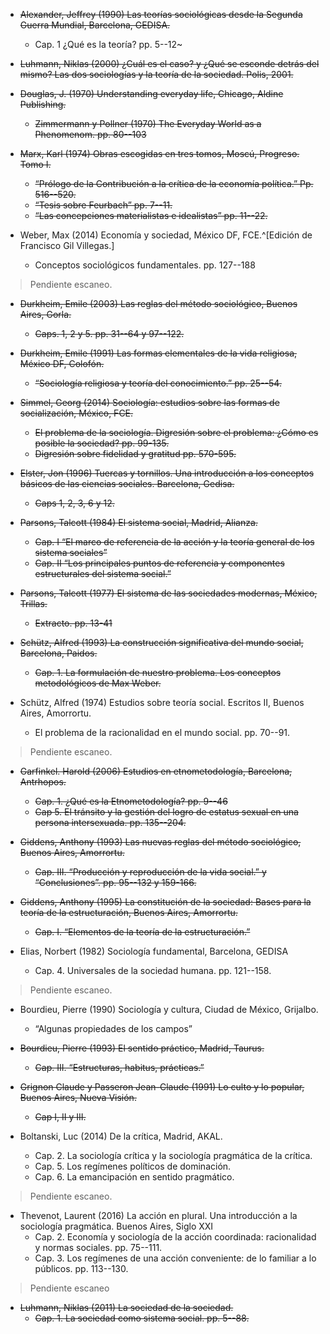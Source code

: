 - ~~Alexander, Jeffrey (1990) Las teorías sociológicas desde la Segunda Guerra Mundial, Barcelona, GEDISA.~~
  - Cap. 1 ¿Qué es la teoría? pp. 5--12~


- ~~Luhmann, Niklas (2000) ¿Cuál es el caso? y ¿Qué se esconde detrás del mismo? Las dos sociologías y la teoría de la sociedad. Polis, 2001.~~
- ~~Douglas, J. (1970) Understanding everyday life, Chicago, Aldine Publishing.~~
  - ~~Zimmermann y Pollner (1970) The Everyday World as a Phenomenom. pp. 80--103~~
- ~~Marx, Karl (1974) Obras escogidas en tres tomos, Moscú, Progreso. Tomo I.~~ 
  - ~~“Prólogo de la Contribución a la crítica de la economía política.” Pp. 516--520.~~
  - ~~“Tesis sobre Feurbach” pp. 7--11.~~
  - ~~“Las concepciones materialistas e idealistas” pp. 11--22.~~
- Weber, Max (2014) Economía y sociedad, México DF, FCE.^[Edición de Francisco Gil Villegas.] 
  - Conceptos sociológicos fundamentales. pp. 127--188

> Pendiente escaneo. 

- ~~Durkheim, Emile (2003) Las reglas del método sociológico, Buenos Aires, Gorla.~~ 
  - ~~Caps. 1, 2 y 5. pp. 31--64 y 97--122.~~
- ~~Durkheim, Emile (1991) Las formas elementales de la vida religiosa, México DF, Colofón.~~ 
  - ~~“Sociología religiosa y teoría del conocimiento.” pp. 25--54.~~
- ~~Simmel, Georg (2014) Sociología: estudios sobre las formas de socialización, México, FCE.~~ 
  - ~~El problema de la sociología. Digresión sobre el problema: ¿Cómo es posible la sociedad? pp. 99-135.~~ 
  - ~~Digresión sobre fidelidad y gratitud pp. 570-595.~~ 

- ~~Elster, Jon (1996) Tuercas y tornillos. Una introducción a los conceptos básicos de las ciencias sociales. Barcelona, Gedisa.~~ 
  - ~~Caps 1, 2, 3, 6 y 12.~~
  
- ~~Parsons, Talcott (1984) El sistema social, Madrid, Alianza.~~
  - ~~Cap. I “El marco de referencia de la acción y la teoría general de los sistema sociales”~~
  - ~~Cap. II “Los principales puntos de referencia y componentes estructurales del sistema social.”~~
- ~~Parsons, Talcott (1977) El sistema de las sociedades modernas, México, Trillas.~~
  - ~~Extracto. pp. 13-41~~
- ~~Schütz, Alfred (1993) La construcción significativa del mundo social, Barcelona, Paidos.~~
  - ~~Cap. 1. La formulación de nuestro problema. Los conceptos metodológicos de Max Weber.~~

- Schütz, Alfred (1974) Estudios sobre teoría social. Escritos II, Buenos Aires, Amorrortu.
  - El problema de la racionalidad en el mundo social. pp. 70--91. 

> Pendiente escaneo. 

- ~~Garfinkel. Harold (2006) Estudios en etnometodología, Barcelona, Antrhopos.~~
  - ~~Cap. 1. ¿Qué es la Etnometodología? pp. 9--46~~
  - ~~Cap 5. El tránsito y la gestión del logro de estatus sexual en una persona intersexuada. pp. 135--204.~~
- ~~Giddens, Anthony (1993) Las nuevas reglas del método sociológico, Buenos Aires, Amorrortu.~~
  - ~~Cap. III. “Producción y reproducción de la vida social.” y “Conclusiones”. pp. 95--132 y 159-166.~~
- ~~Giddens, Anthony (1995) La constitución de la sociedad: Bases para la teoría de la estructuración, Buenos Aires, Amorrortu.~~
  - ~~Cap. I. “Elementos de la teoría de la estructuración.”~~

- Elias, Norbert (1982) Sociología fundamental, Barcelona, GEDISA
  - Cap. 4. Universales de la sociedad humana. pp. 121--158.

> Pendiente escaneo. 

- Bourdieu, Pierre (1990) Sociología y cultura, Ciudad de México, Grijalbo. 
  - “Algunas propiedades de los campos”

- ~~Bourdieu, Pierre (1993) El sentido práctico, Madrid, Taurus.~~ 
  - ~~Cap. III. “Estructuras, habitus, prácticas.”~~ 

- ~~Grignon Claude y Passeron Jean-Claude (1991) Lo culto y lo popular, Buenos Aires, Nueva Visión.~~ 
  - ~~Cap I, II y III.~~

-  Boltanski, Luc (2014) De la crítica, Madrid, AKAL.
    - Cap. 2. La sociología crítica y la sociología pragmática de la crítica.
    - Cap. 5. Los regímenes políticos de dominación.
    - Cap. 6. La emancipación en sentido pragmático.

> Pendiente escaneo. 

- Thevenot, Laurent (2016) La acción en plural. Una introducción a la sociología pragmática. Buenos Aires, Siglo XXI
  - Cap. 2. Economía y sociología de la acción coordinada: racionalidad y normas sociales. pp. 75--111.
  - Cap. 3. Los regímenes de una acción conveniente: de lo familiar a lo públicos. pp. 113--130.

> Pendiente escaneo

- ~~Luhmann, Niklas (2011) La sociedad de la sociedad.~~
  - ~~Cap. 1. La sociedad como sistema social. pp. 5--88.~~